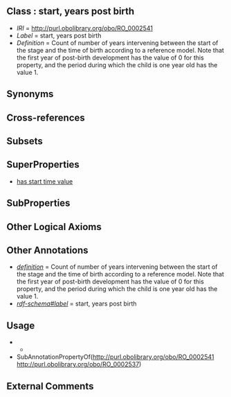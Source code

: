 
## Class : start, years post birth

 * *IRI* = http://purl.obolibrary.org/obo/RO_0002541
 * *Label* = start, years post birth
 * *Definition* = Count of number of years intervening between the start of the stage and the time of birth according to a reference model. Note that the first year of post-birth development has the value of 0 for this property, and the period during which the child is one year old has the value 1.

## Synonyms


## Cross-references


## Subsets


## SuperProperties

 * [has start time value](../../RO/37/RO_0002537.md)

## SubProperties


## Other Logical Axioms


## Other Annotations

 * *[definition](../../IAO/15/IAO_0000115.md)* = Count of number of years intervening between the start of the stage and the time of birth according to a reference model. Note that the first year of post-birth development has the value of 0 for this property, and the period during which the child is one year old has the value 1.
 * *[rdf-schema#label](../../el/rdf-schema#label.md)* = start, years post birth

## Usage

 * -
 * SubAnnotationPropertyOf(<http://purl.obolibrary.org/obo/RO_0002541> <http://purl.obolibrary.org/obo/RO_0002537>)

## External Comments

